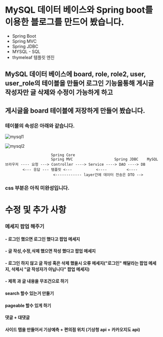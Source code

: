 # MySQL 데이터 베이스와 Spring boot를 이용한 블로그를 만드어 봤습니다.

- Spring Boot
- Spring MVC
- Spring JDBC
- MYSQL - SQL
- thymeleaf 템플릿 엔진

## MySQL 데이터 베이스에 board, role, role2, user, user_role의 테이블을 만들어 로그인 기능을통해 게시글 작성자만 글 삭제와 수정이 가능하게 하고
## 게시글을 board 테이블에 저장하게 만들어 봤습니다.
### 테이블의 속성은 아래와 같습니다.
![mysql1](https://github.com/tjdwo8577/baord_group3/assets/88715270/1ed08859-a08d-4721-a83c-aefdfb166799)

![mysql2](https://github.com/tjdwo8577/baord_group3/assets/88715270/07df94e0-df1b-498d-9aef-c273e3da9d41)

```
                     Spring Core
                     Spring MVC                   Spring JDBC    MySQL
브라우저 ---- 요청 ---> Controller ----> Service ----> DAO ----> DB
        <--- 응답 --- 템플릿 <---           <----         <----
                      <------------ layer간에 데이터 전송은 DTO -->
```
### css 부분은 아직 미완성입니다.

# 수정 및 추가 사항
### 메세지 팝업 해주기
####    - 로그인 했으면 로그인 했다고 팝업 메세지
####    - 글 작성,수정,삭제 했으면 작성 했다고 팝업 메세지 
####    - 로그인 하지 않고 글 작성 혹은 삭제 했을시 오류 메세지("로그인" 해달라는 팝업 메세지, 삭제시 "글 작성자가 아닙니다" 팝업 메세지)
####    - 제목 과 글 내용을 무조건으로 하기

#### search 할수 있는거 만들기 
#### pageable 할수 있게 하기
#### 댓글 + 대댓글 

#### 사이드 탭을 만들어서 기상예측 + 편의점 위치 (기상청 api + 카카오지도 api)

